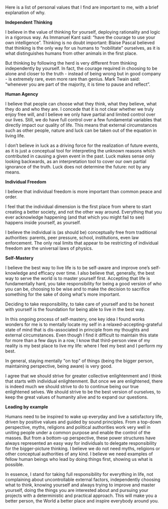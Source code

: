 Here is a list of personal values that I find are important to me, with a brief explanation of why.

**Independent Thinking**

I believe in the value of thinking for yourself, deploying rationality and logic in a rigorous way.
As Immanuel Kant said: “have the courage to use your own intelligence”.
Thinking is no doubt important: Blaise Pascal believed that thinking is the only way for us humans to “nobilitate” ourselves, as it is what distinguishes humans from other animals in the first place.

But thinking by following the herd is very different from thinking independently by yourself.
In fact, the courage required in choosing to be alone and closer to the truth - instead of being wrong but in good company - is extremely rare, even more rare than genius.
Mark Twain said: “whenever you are part of the majority, it is time to pause and reflect”.

**Human Agency**

I believe that people can choose what they think, what they believe, what they do and who they are.
I concede that it is not clear whether we truly enjoy free will, and I believe we only have partial and limited control over our lives.
Still, we do have full control over a few fundamental variables that directly impact our quality of life.
This means that external circumstances such as other people, nature and luck can be taken out of the equation in living life.

I don’t believe in luck as a driving force for the realization of future events, as it is just a conceptual tool for interpreting the unknown reasons which contributed in causing a given event in the past.
Luck makes sense only looking backwards, as an interpretation tool to cover our own partial ignorance of the truth.
Luck does not determine the future: not by any means.


**Individual Freedom**

I believe that individual freedom is more important than common peace and order.

I feel that the individual dimension is the first place from where to start creating a better society, and not the other way around.
Everything that you ever acknowledge happening (and that which you might fail to see) happens inside yourself, as yourself.

I believe the individual is (as should be) conceptually free from traditional authorities: parents, peer pressure, school, institutions, even law enforcement.
The only real limits that appear to be restricting of individual freedom are the universal laws of physics.


**Self-Mastery**

I believe the best way to live life is to be self-aware and improve one’s self-knowledge and efficacy over time.
I also believe that, generally, the best way to serve the world is to master yourself first.
Accepting that life is fundamentally hard, you take responsibility for being a good version of who you can be, choosing to be wise and to make the decision to sacrifice something for the sake of doing what's more important.

Deciding to take responsibility, to take care of yourself and to be honest with yourself is the foundation for being able to live in the best way.

In this ongoing process of self-mastery, one key idea I found works wonders for me is to mentally locate my self in a relaxed-accepting-grateful state of mind that is dis-associated in principle from my thoughts and external circumstances.
Even though I find it difficult to maintain this state for more than a few days in a row, I know that third-person view of my reality is my best place to live my life: where I feel my best and I perform my best.

In general, staying mentally "on top" of things (being the bigger person, maintaining perspective, being aware) is very good.

I agree that we should strive for greater collective enlightenment and I think that starts with individual enlightenment.
But once we are enlightened, there is indeed much we should strive to do to continue being our true enlightened selves.
We should strive to be the best version of ourselves, to keep the great values of humanity alive and to expand our questions.


**Leading by example**

Humans need to be inspired to wake up everyday and live a satisfactory life, driven by positive values and guided by sound principles.
From a top-down perspective, myths, religions and political authorities work very well in uniting people under a common purpose and enable the control of the masses.
But from a bottom-up perspective, these power structures have always represented an easy way for individuals to delegate responsibility for the bigger-picture thinking.
I believe we do not need myths, religions or other conceptual authorities of any kind.
I believe we need examples of fellow human beings who lead by doing things first, showing us what is possible.

In essence, I stand for taking full responsibility for everything in life, not complaining about uncontrollable external factors, independently choosing what to think, knowing yourself and always trying to improve and master yourself, doing the things you are interested about and pursuing your projects with a deterministic and practical approach.
This will make you a better person, the World a better place and inspire everybody around you.
